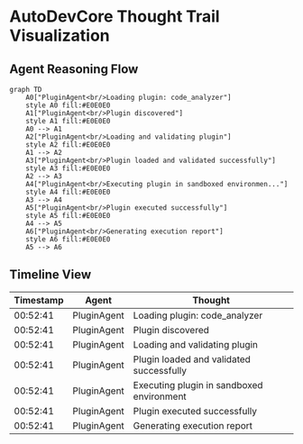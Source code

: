 # AutoDevCore Thought Trail Visualization

## Agent Reasoning Flow

```mermaid
graph TD
    A0["PluginAgent<br/>Loading plugin: code_analyzer"]
    style A0 fill:#E0E0E0
    A1["PluginAgent<br/>Plugin discovered"]
    style A1 fill:#E0E0E0
    A0 --> A1
    A2["PluginAgent<br/>Loading and validating plugin"]
    style A2 fill:#E0E0E0
    A1 --> A2
    A3["PluginAgent<br/>Plugin loaded and validated successfully"]
    style A3 fill:#E0E0E0
    A2 --> A3
    A4["PluginAgent<br/>Executing plugin in sandboxed environmen..."]
    style A4 fill:#E0E0E0
    A3 --> A4
    A5["PluginAgent<br/>Plugin executed successfully"]
    style A5 fill:#E0E0E0
    A4 --> A5
    A6["PluginAgent<br/>Generating execution report"]
    style A6 fill:#E0E0E0
    A5 --> A6
```

## Timeline View

| Timestamp | Agent | Thought |
|-----------|-------|--------|
| 00:52:41 | PluginAgent | Loading plugin: code_analyzer |
| 00:52:41 | PluginAgent | Plugin discovered |
| 00:52:41 | PluginAgent | Loading and validating plugin |
| 00:52:41 | PluginAgent | Plugin loaded and validated successfully |
| 00:52:41 | PluginAgent | Executing plugin in sandboxed environment |
| 00:52:41 | PluginAgent | Plugin executed successfully |
| 00:52:41 | PluginAgent | Generating execution report |

